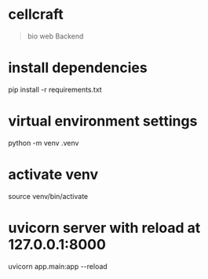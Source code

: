 # cellcraft
> bio web Backend

# install dependencies
pip install -r requirements.txt

# virtual environment settings
python -m venv .venv

# activate venv
source venv/bin/activate

# uvicorn server with reload at 127.0.0.1:8000
uvicorn app.main:app --reload